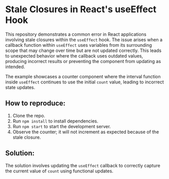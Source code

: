 # Stale Closures in React's useEffect Hook

This repository demonstrates a common error in React applications involving stale closures within the `useEffect` hook.  The issue arises when a callback function within `useEffect` uses variables from its surrounding scope that may change over time but are not updated correctly. This leads to unexpected behavior where the callback uses outdated values, producing incorrect results or preventing the component from updating as intended.

The example showcases a counter component where the interval function inside `useEffect` continues to use the initial `count` value, leading to incorrect state updates.

## How to reproduce:
1. Clone the repo.
2. Run `npm install` to install dependencies.
3. Run `npm start` to start the development server.
4. Observe the counter; it will not increment as expected because of the stale closure.

## Solution:
The solution involves updating the `useEffect` callback to correctly capture the current value of `count` using functional updates.